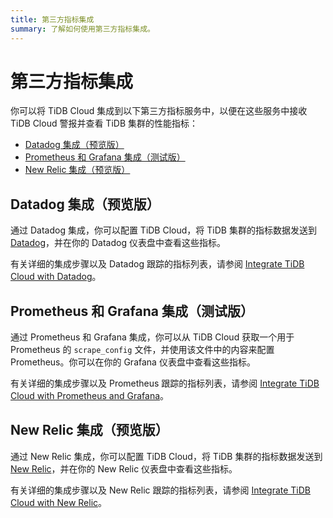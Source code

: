 ```yaml
---
title: 第三方指标集成
summary: 了解如何使用第三方指标集成。
---
```


# 第三方指标集成

你可以将 TiDB Cloud 集成到以下第三方指标服务中，以便在这些服务中接收 TiDB Cloud 警报并查看 TiDB 集群的性能指标：

- [Datadog 集成（预览版）](#datadog-集成预览版)
- [Prometheus 和 Grafana 集成（测试版）](#prometheus-和-grafana-集成测试版)
- [New Relic 集成（预览版）](#new-relic-集成预览版)

## Datadog 集成（预览版）

通过 Datadog 集成，你可以配置 TiDB Cloud，将 TiDB 集群的指标数据发送到 [Datadog](https://www.datadoghq.com/)，并在你的 Datadog 仪表盘中查看这些指标。

有关详细的集成步骤以及 Datadog 跟踪的指标列表，请参阅 [Integrate TiDB Cloud with Datadog](/tidb-cloud/monitor-datadog-integration.md)。

## Prometheus 和 Grafana 集成（测试版）

通过 Prometheus 和 Grafana 集成，你可以从 TiDB Cloud 获取一个用于 Prometheus 的 `scrape_config` 文件，并使用该文件中的内容来配置 Prometheus。你可以在你的 Grafana 仪表盘中查看这些指标。

有关详细的集成步骤以及 Prometheus 跟踪的指标列表，请参阅 [Integrate TiDB Cloud with Prometheus and Grafana](/tidb-cloud/monitor-prometheus-and-grafana-integration.md)。

## New Relic 集成（预览版）

通过 New Relic 集成，你可以配置 TiDB Cloud，将 TiDB 集群的指标数据发送到 [New Relic](https://newrelic.com/)，并在你的 New Relic 仪表盘中查看这些指标。

有关详细的集成步骤以及 New Relic 跟踪的指标列表，请参阅 [Integrate TiDB Cloud with New Relic](/tidb-cloud/monitor-new-relic-integration.md)。